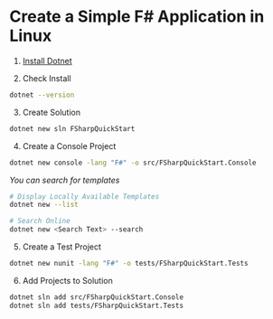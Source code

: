 # Create a Simple F# Application in Linux

1. [Install Dotnet](https://dotnet.microsoft.com/download)

2. Check Install
```bash
dotnet --version
```

3. Create Solution
```bash
dotnet new sln FSharpQuickStart
```

4. Create a Console Project
```bash
dotnet new console -lang "F#" -o src/FSharpQuickStart.Console
```
*You can search for templates*
```bash
# Display Locally Available Templates
dotnet new --list

# Search Online
dotnet new <Search Text> --search
```

5. Create a Test Project
```bash
dotnet new nunit -lang "F#" -o tests/FSharpQuickStart.Tests
```

6. Add Projects to Solution
```bash
dotnet sln add src/FSharpQuickStart.Console
dotnet sln add tests/FSharpQuickStart.Tests
```
